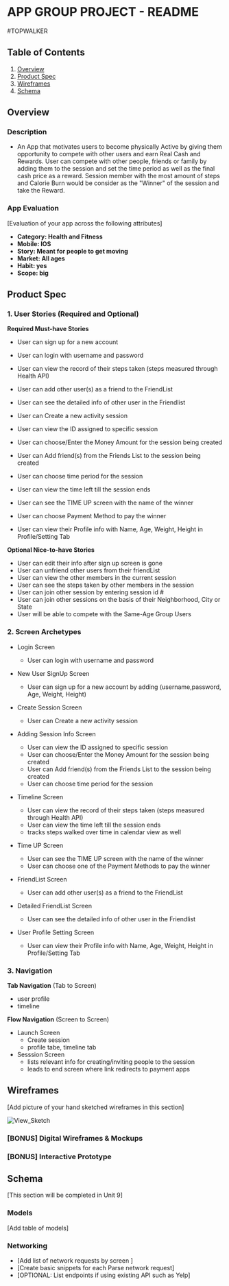APP GROUP PROJECT - README
===
#TOPWALKER
## Table of Contents
1. [Overview](#Overview)
1. [Product Spec](#Product-Spec)
1. [Wireframes](#Wireframes)
2. [Schema](#Schema)

## Overview
### Description
* An App that motivates users to become physically Active by giving them opportunity to compete with other users and earn Real Cash and Rewards. User can compete with other people, friends or family by adding them to the session and set the time period as well as the final cash price as a reward. Session member with the most amount of steps and Calorie Burn would be consider as the "Winner" of the session and take the Reward.

### App Evaluation
[Evaluation of your app across the following attributes]
- **Category: Health and Fitness**
- **Mobile: IOS**
- **Story: Meant for people to get moving**
- **Market: All ages**
- **Habit: yes**
- **Scope: big**

## Product Spec

### 1. User Stories (Required and Optional)

**Required Must-have Stories**

* User can sign up for a new account
* User can login with username and password
* User can view the record of their steps taken (steps measured through Health API)

* User can add other user(s) as a friend to the FriendList
* User can see the detailed info of other user in the Friendlist

* User can Create a new activity session 
* User can view the ID assigned to specific session
* User can choose/Enter the Money Amount for the session being created
* User can Add friend(s) from the Friends List to the session being created
* User can choose time period for the session

* User can view the time left till the session ends
* User can see the TIME UP screen with the name of the winner
* User can choose Payment Method to pay the winner

* User can view their Profile info with Name, Age, Weight, Height in Profile/Setting Tab

**Optional Nice-to-have Stories**
* User can edit their info after sign up screen is gone
* User can unfriend other users from their friendList
* User can view the other members in the current session
* User can see the steps taken by other members in the session
* User can join other session by entering session id #
* User can join other sessions on the basis of their Neighborhood, City or State
* User will be able to compete with the Same-Age Group Users


### 2. Screen Archetypes

* Login Screen
   * User can login with username and password
* New User SignUp Screen
   * User can sign up for a new account by adding (username,password, Age, Weight, Height)
* Create Session Screen
   * User can Create a new activity session 
* Adding Session Info Screen
   * User can view the ID assigned to specific session
   * User can choose/Enter the Money Amount for the session being created
   * User can Add friend(s) from the Friends List to the session being created
   * User can choose time period for the session
* Timeline Screen
   * User can view the record of their steps taken (steps measured through Health API)
   * User can view the time left till the session ends
   * tracks steps walked over time in calendar view as well
* Time UP Screen
   * User can see the TIME UP screen with the name of the winner
   * User can choose one of the Payment Methods to pay the winner
* FriendList Screen
   * User can add other user(s) as a friend to the FriendList
* Detailed FriendList Screen
   * User can see the detailed info of other user in the Friendlist

* User Profile Setting Screen
   * User can view their Profile info with Name, Age, Weight, Height in Profile/Setting Tab



### 3. Navigation

**Tab Navigation** (Tab to Screen)

* user profile
* timeline

**Flow Navigation** (Screen to Screen)

* Launch Screen
   * Create session
   * profile tabe, timeline tab
* Sesssion Screen
   * lists relevant info for creating/inviting people to the session
   * leads to end screen where link redirects to payment apps

## Wireframes
[Add picture of your hand sketched wireframes in this section]

![View_Sketch](https://user-images.githubusercontent.com/42243986/114639374-a9f1eb80-9c9b-11eb-82a2-d8615c45f758.jpg)


### [BONUS] Digital Wireframes & Mockups

### [BONUS] Interactive Prototype

## Schema 
[This section will be completed in Unit 9]
### Models
[Add table of models]
### Networking
- [Add list of network requests by screen ]
- [Create basic snippets for each Parse network request]
- [OPTIONAL: List endpoints if using existing API such as Yelp]



